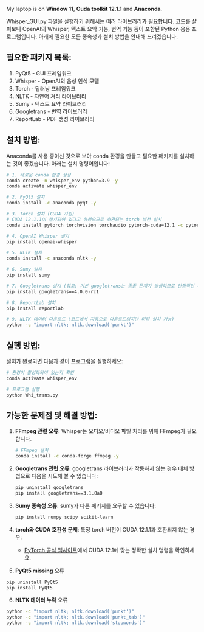 My laptop is on **Window 11**, **Cuda toolkit 12.1.1** and **Anaconda**.

Whisper_GUI.py 파일을 실행하기 위해서는 여러 라이브러리가 필요합니다. 코드를 살펴보니 OpenAI의 Whisper, 텍스트 요약 기능, 번역 기능 등이 포함된 Python 응용 프로그램입니다. 아래에 필요한 모든 종속성과 설치 방법을 안내해 드리겠습니다.

## 필요한 패키지 목록:

1. PyQt5 - GUI 프레임워크
2. Whisper - OpenAI의 음성 인식 모델
3. Torch - 딥러닝 프레임워크
4. NLTK - 자연어 처리 라이브러리
5. Sumy - 텍스트 요약 라이브러리
6. Googletrans - 번역 라이브러리
7. ReportLab - PDF 생성 라이브러리

## 설치 방법:

Anaconda를 사용 중이신 것으로 보아 conda 환경을 만들고 필요한 패키지를 설치하는 것이 좋겠습니다. 아래는 설치 명령어입니다:

```bash
# 1. 새로운 conda 환경 생성
conda create -n whisper_env python=3.9 -y
conda activate whisper_env

# 2. PyQt5 설치
conda install -c anaconda pyqt -y

# 3. Torch 설치 (CUDA 지원)
# CUDA 12.1.1이 설치되어 있다고 하셨으므로 호환되는 torch 버전 설치
conda install pytorch torchvision torchaudio pytorch-cuda=12.1 -c pytorch -c nvidia -y

# 4. OpenAI Whisper 설치
pip install openai-whisper

# 5. NLTK 설치
conda install -c anaconda nltk -y

# 6. Sumy 설치
pip install sumy

# 7. Googletrans 설치 (참고: 기본 googletrans는 종종 문제가 발생하므로 안정적인 버전 설치)
pip install googletrans==4.0.0-rc1

# 8. ReportLab 설치
pip install reportlab

# 9. NLTK 데이터 다운로드 (코드에서 자동으로 다운로드되지만 미리 설치 가능)
python -c "import nltk; nltk.download('punkt')"
```

## 실행 방법:

설치가 완료되면 다음과 같이 프로그램을 실행하세요:

```bash
# 환경이 활성화되어 있는지 확인
conda activate whisper_env

# 프로그램 실행
python Whi_trans.py
```

## 가능한 문제점 및 해결 방법:

1. **FFmpeg 관련 오류**: Whisper는 오디오/비디오 파일 처리를 위해 FFmpeg가 필요합니다.
   ```bash
   # FFmpeg 설치
   conda install -c conda-forge ffmpeg -y
   ```

2. **Googletrans 관련 오류**: googletrans 라이브러리가 작동하지 않는 경우 대체 방법으로 다음을 시도해 볼 수 있습니다:
   ```bash
   pip uninstall googletrans
   pip install googletrans==3.1.0a0
   ```

3. **Sumy 종속성 오류**: sumy가 다른 패키지를 요구할 수 있습니다:
   ```bash
   pip install numpy scipy scikit-learn
   ```

4. **torch와 CUDA 호환성 문제**: 특정 torch 버전이 CUDA 12.1.1과 호환되지 않는 경우:
   - [PyTorch 공식 웹사이트](https://pytorch.org/get-started/locally/)에서 CUDA 12.1에 맞는 정확한 설치 명령을 확인하세요.
  
5. **PyQt5 missing** 오류
```bash
pip uninstall PyQt5
pip install PyQt5
```

6. **NLTK 데이터 누락** 오류
```bash
python -c "import nltk; nltk.download('punkt')"
python -c "import nltk; nltk.download('punkt_tab')"
python -c "import nltk; nltk.download('stopwords')"
```
